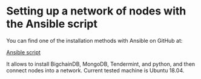 # Setting up a network of nodes with the Ansible script 

You can find one of the installation methods with Ansible on GitHub at:

[Ansible script](https://github.com/bigchaindb/bigchaindb-node-ansible)

It allows to install BigchainDB, MongoDB, Tendermint, and python, and then connect nodes into a network. Current tested machine is Ubuntu 18.04. 